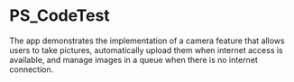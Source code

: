 # PS_CodeTest
The app demonstrates the implementation of a camera feature that allows users to take pictures, automatically upload them when internet access is available, and manage images in a queue when there is no internet connection.
